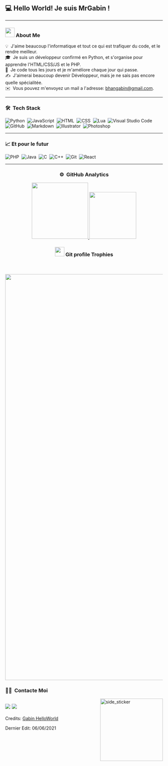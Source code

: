 <h2>💻 Hello World! Je suis MrGabin !</h2>

-----
### <img src="https://media.giphy.com/media/iY8CRBdQXODJSCERIr/giphy.gif" width="30px">&nbsp;About Me

  💡 &nbsp;J'aime beaucoup l'informatique et tout ce qui est trafiquer du code, et le rendre meilleur.\
  🎓 &nbsp;Je suis un développeur confirmé en Python, et s'organise pour apprendre l'HTML/CSS/JS et le PHP.\
  🌱 &nbsp;Je code tous les jours et je m'améliore chaque jour qui passe.\
  ✍️ &nbsp;J'aimerai beaucoup devenir Développeur, mais je ne sais pas encore quelle spécialitée.\
  ✉️ &nbsp;Vous pouvez m'envoyez un mail a l'adresse: bhangabin@gmail.com.
  
-----
### 🛠 &nbsp;Tech Stack

![Python](https://img.shields.io/badge/-Python-05122A?style=flat&logo=python)&nbsp;
![JavaScript](https://img.shields.io/badge/-JavaScript-05122A?style=flat&logo=javascript)&nbsp;
![HTML](https://img.shields.io/badge/-HTML-05122A?style=flat&logo=HTML5)&nbsp;
![CSS](https://img.shields.io/badge/-CSS-05122A?style=flat&logo=CSS3&logoColor=1572B6)&nbsp;
![Lua](https://img.shields.io/badge/-Lua-05122A?style=flat&logo=lua)&nbsp;
![Visual Studio Code](https://img.shields.io/badge/-Visual%20Studio%20Code-05122A?style=flat&logo=visual-studio-code&logoColor=007ACC)&nbsp;
![GitHub](https://img.shields.io/badge/-GitHub-05122A?style=flat&logo=github)&nbsp;
![Markdown](https://img.shields.io/badge/-Markdown-05122A?style=flat&logo=markdown)&nbsp;
![Illustrator](https://img.shields.io/badge/-Illustrator-05122A?style=flat&logo=adobe-illustrator)&nbsp;
![Photoshop](https://img.shields.io/badge/-Photoshop-05122A?style=flat&logo=adobe-photoshop)&nbsp;

-----

### 📈 Et pour le futur

![PHP](https://img.shields.io/badge/-PHP-05122A?style=flat&logo=PHP&logoColor=FFA518)&nbsp;
![Java](https://img.shields.io/badge/-Java-05122A?style=flat&logo=Java&logoColor=FFA518)&nbsp;
![C](https://img.shields.io/badge/-C-05122A?style=flat&logo=C&logoColor=A8B9CC)&nbsp;
![C++](https://img.shields.io/badge/-C++-05122A?style=flat&logo=C%2B%2B&logoColor=00599C)&nbsp;
![Git](https://img.shields.io/badge/-Git-05122A?style=flat&logo=git)&nbsp;
![React](https://img.shields.io/badge/-React-05122A?style=flat&logo=react)&nbsp;

-----
### <p align="center">⚙️ &nbsp;GitHub Analytics</p>

<p align="center">
<a href="https://github.com/GabinCleaver">
  <img height="180em" src="https://github-readme-stats-eight-theta.vercel.app/api?username=GabinCleaver&show_icons=true&theme=react&include_all_commits=true&locale=fr"/>
  <img height="150em" src="https://github-readme-stats-eight-theta.vercel.app/api/top-langs/?username=GabinCleaver&layout=compact&langs_count=8&theme=react&locale=fr"/>
</a>
</p>

### <p align="center"><img src="https://media.giphy.com/media/QaMcXSekUWx7aogAUr/giphy.gif" width="30" />&nbsp;Git profile Trophies</p><br>

<img height="1300em" src="https://github-profile-trophy.vercel.app/?username=GabinCleaver&theme=react&no-bg=true&locale=fr" />



### 🤝🏻 &nbsp;Contacte Moi

<img align="right" width=200px height=200px alt="side_sticker" src="https://media.giphy.com/media/TEnXkcsHrP4YedChhA/giphy.gif" />

<a href="mailto:bhangabin@gmail.com"><img src="https://img.shields.io/badge/-bhangabin@gmail.com-D14836?style=flat&logo=Gmail&logoColor=white"/></a>
<a href="https://discord.com/brand-new"><img src="https://img.shields.io/badge/Gabin%237955-D14836?style=flat&logo=Discord&logoColor=blue&color=9cf"/></a>
-----
Credits: [Gabin HelloWorld](https://github.com/GabinCleaver)

Dernier Edit: 06/06/2021
